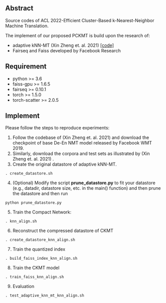 ## Abstract

Source codes of ACL 2022-Efficient Cluster-Based k-Nearest-Neighbor Machine Translation.

The implement of our proposed PCKMT is build upon the research of:

- adaptive kNN-MT (Xin Zheng et. al. 2021) [[code]](https://github.com/zhengxxn/adaptive-knn-mt)
- Fairseq and Faiss developed by Facebook Research

## Requirement

- python >= 3.6
- faiss-gpu >= 1.6.5
- fairseq >= 0.10.1
- torch >= 1.5.0
- torch-scatter >= 2.0.5

## Implement

Please follow the steps to reproduce experiments:

1. Follow the codebase of (Xin Zheng et. al. 2021) and download the checkpoint of base De-En NMT model released by Facebook WMT 2019.
2. Similarly, download the corpora and test sets as illustrated by (Xin Zheng et. al. 2021) . 
3. Create the original datastore of adaptive kNN-MT.

```shell
. create_datastore.sh
```

4.  (Optional) Modify the script **prune_datastore.py** to fit your datastore (e.g., datadir, datastore size, etc. in the main() function) and then prune the datastore and then run

```shell
python prune_datastore.py
```

5. Train the Compact Network:

```shell
. knn_align.sh
```

6. Reconstruct the compressed datastore of CKMT

```shell
. create_datastore_knn_align.sh
```

7. Train the quantized index

```
. build_faiss_index_knn_align.sh
```

8. Train the CKMT model

```shell
. train_faiss_knn_align.sh
```

9. Evaluation

```shell
. test_adaptive_knn_mt_knn_align.sh
```

